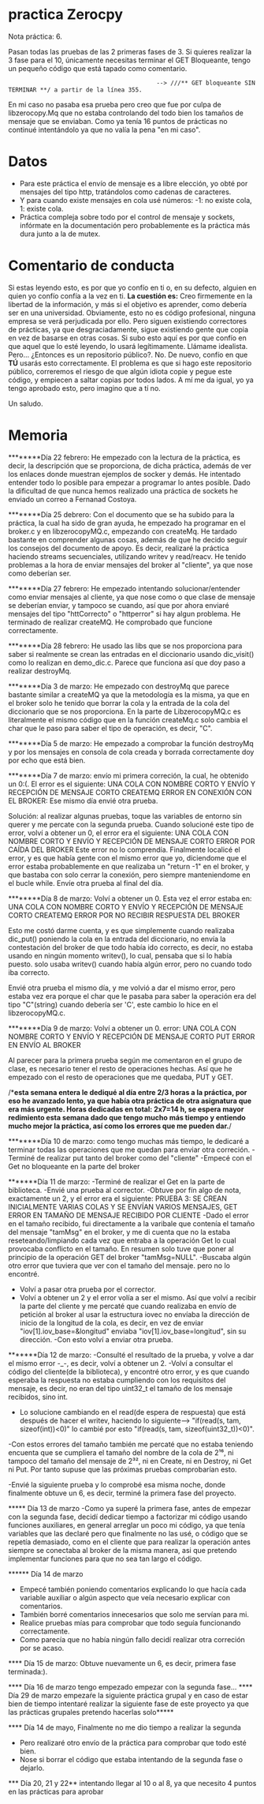# practica Zerocpy
Nota práctica: 6.

Pasan todas las pruebas de las 2 primeras fases de 3. 
Si quieres realizar la 3 fase para el 10, únicamente necesitas terminar el GET Bloqueante, tengo un pequeño código que está tapado como comentario.

                                              --> ///** GET bloqueante SIN TERMINAR **/ a partir de la línea 355. 
En mi caso no pasaba esa prueba pero creo que fue por culpa de libzerocopy.Mq que no estaba controlando del todo bien los tamaños de mensaje que se enviaban. Como ya tenía 16 puntos de prácticas no continué intentándolo ya que no valía la pena "en mi caso". 

# Datos
- Para este práctica el envío de mensaje es a libre elección, yo obté por mensajes del tipo http, tratándolos como cadenas de caracteres.
- Y para cuando existe mensajes en cola usé números: -1: no existe cola, 1: existe cola.
- Práctica compleja sobre todo por el control de mensaje y sockets, infórmate en la documentación pero probablemente es la práctica más dura junto a la de mutex.

# Comentario de conducta 
Si estas leyendo esto, es por que yo confío en ti o, en su defecto, alguien en quien yo confío confía a la vez en ti.
__La cuestión es:__ Creo firmemente en la libertad de la información, y más si el objetivo es aprender, como debería ser en una universidad. Obviamente, esto no es código profesional, ninguna empresa se verá perjudicada por ello. Pero siguen existiendo correctores de prácticas, ya que desgraciadamente, sigue existiendo gente que copia en vez de basarse en otras cosas. Si subo esto aquí es por que confío en que aquel que lo esté leyendo, lo usará legítimamente. Llámame idealista. Pero... ¿Entonces es un repositorio público?. No. De nuevo, confío en que __TÚ__ usarás esto correctamente. El problema es que si hago este repositorio público, correremos el riesgo de que algún idiota copie y pegue este código, y empiecen a saltar copias por todos lados. A mí me da igual, yo ya tengo aprobado esto, pero imagino que a tí no.

Un saludo.

# Memoria 

********Día 22 febrero:
He empezado con la lectura de la práctica, es decir, la descripción que se proporciona, de dicha práctica, además de ver los enlaces donde muestran ejemplos de socker y demás.
He intentado entender todo lo posible para empezar a programar lo antes posible.
Dado la dificultad de que nunca hemos realizado una práctica de sockets he enviado un correo a Fernanad Costoya.

********Día 25 debrero: Con el documento que se ha subido para la práctica, la cual ha sido de gran ayuda, he empezado ha programar en el broker.c y en libzerocopyMQ.c, empezando con createMq.
He tardado bastante en comprender algunas cosas, además de que he decido seguir los consejos del documento de apoyo. Es decir, realizaré la práctica haciendo streams secuenciales, utilizando writev y read/reacv. 
He tenido problemas a la hora de enviar mensajes del broker al "cliente", ya que nose como deberían ser.

********Día 27 febrero: He empezado intentando solucionar/entender como enviar mensajes al cliente, ya que nose como o que clase de mensaje se deberían enviar, y tampoco se cuando, así que por ahora enviaré mensajes del tipo "httCorrecto" o "httperror" si hay algun problema.
He terminado de realizar createMQ.
He comprobado que funcione correctamente.

********Día 28 febrero: He usado las libs que se nos proporciona para saber si realmente se crean las entradas en el diccionario usando dic_visit() como lo realizan en demo_dic.c.
Parece que funciona así que doy paso a realizar destroyMq.

********Día 3 de marzo: He empezado con destroyMq que parece bastante similar a createMQ ya que la metodología es la misma, ya que en el broker solo he tenido que borrar la cola y la entrada de la cola del diccionario que se nos proporciona.
En la parte de LibzerocopyMQ.c es literalmente el mismo código que en la función createMq.c solo cambia el char que le paso para saber el tipo de operación, es decir, "C".

********Día 5 de marzo: He empezado a comprobar la función destroyMq y por los mensajes en consola de cola creada y borrada correctamente doy por echo que está bien.

********Día 7 de marzo: envío mi primera correción, la cual, he obtenido un 0:(.
El error es el siguiente: UNA COLA CON NOMBRE CORTO Y ENVÍO Y RECEPCIÓN DE MENSAJE CORTO
	 CREATEMQ ERROR EN CONEXIÓN CON EL BROKER: 
Ese mismo día envié otra prueba.
 
Solución: al realizar algunas pruebas, toque las variables de entorno sin querer y me percate con la segunda prueba.
Cuando solucioné este tipo de error, volví a obtener un 0,  el error era el siguiente: UNA COLA CON NOMBRE CORTO Y ENVÍO Y RECEPCIÓN DE MENSAJE CORTO ERROR POR CAÍDA DEL BROKER
Este error no lo comprendía. Finalmente localicé el error, y es que había gente con el mismo error que yo, diciendome que el error estaba probablemente en que realizaba un "return -1" en el broker, y que bastaba con solo cerrar la conexión, pero siempre manteniendome en el bucle while.
Envíe otra prueba al final del día.


********Día 8 de marzo: Volví a obtener un 0.
Esta vez el error estaba en: UNA COLA CON NOMBRE CORTO Y ENVÍO Y RECEPCIÓN DE MENSAJE CORTO CREATEMQ ERROR POR NO RECIBIR RESPUESTA DEL BROKER

Esto me costó darme cuenta, y es que simplemente cuando realizaba dic_put() poniendo la cola en la entrada del diccionario, no envía la contestación del broker de que todo había ido correcto, es decir, no estaba usando en ningún momento writev(), lo cual, pensaba que si lo había puesto. solo usaba writev() cuando había algún error, pero no cuando todo iba correcto.

Envié otra prueba el mismo día, y me volvió a dar el mismo error, pero estaba vez era porque el char que le pasaba para saber la operación era del tipo "C"(string) cuando debería ser 'C', este cambio lo hice en el libzerocopyMQ.c.

********Día 9 de marzo: Volví a obtener un 0.
error: UNA COLA CON NOMBRE CORTO Y ENVÍO Y RECEPCIÓN DE MENSAJE CORTO PUT ERROR EN ENVÍO AL BROKER

Al parecer para la primera prueba según me comentaron en el grupo de clase, es necesario tener el resto de operaciones hechas. Así que he empezado con el resto de operaciones que me quedaba, PUT y GET. 

/***esta semana entera le dediqué al día entre 2/3 horas a la práctica, por eso he avanzado lento, ya que había otra práctica de otra asignatura que era más urgente.
Horas dedicadas en total: 2x7=14 h, se espera mayor redimiento esta semana dado que tengo mucho más tiempo y entiendo mucho mejor la práctica, así como los errores que me pueden dar.**/

********Día 10 de marzo: como tengo muchas más tiempo, le dedicaré a terminar todas las operaciones que me quedan para enviar otra correción.
-Terminé de realizar put tanto del broker como del "cliente" 
-Empecé con el Get no bloqueante en la parte del broker

*******Día 11 de marzo: 
-Terminé de realizar el Get en la parte de biblioteca.
-Envié una prueba al corrector.
-Obtuve por fín algo de nota, exactamente un 2, y el error era el siguiente: PRUEBA 3: SE CREAN INICIALMENTE VARIAS COLAS Y SE ENVÍAN VARIOS MENSAJES, GET ERROR EN TAMAÑO DE MENSAJE RECIBIDO POR CLIENTE
-Dado el error en el tamaño recibido, fui directamente a la varibale que contenía el tamaño del mensaje "tamMsg" en el broker,  y me di cuenta que no la estaba reseteando/limpiando cada vez que entraba a la operación Get lo cual provocaba conflicto en el tamaño. En resumen solo tuve que poner al principio de la operación GET del broker "tamMsg=NULL".
-Buscaba algún otro error que tuviera que ver con el tamaño del mensaje. pero no lo encontré.

- Volví a pasar otra prueba por el corrector.
- Volví a obtener un 2 y el error volía a ser el mismo. Así que volví a recibir la parte del cliente y me percaté que cuando realizaba en envío de petición al broker al usar la estructura iovec no envíaba la dirección de inicio de la longitud de la cola, es decir, en vez de enviar "iov[1].iov_base=&longitud" enviaba "iov[1].iov_base=longitud", sin su dirección. 
-Con esto volví a enviar otra prueba.

*******Día 12 de marzo:
-Consulté el resultado de la prueba,  y volve a dar el mismo error -_-, es decir, volví a obtener un 2.
-Volví a consultar el código del cliente(de la biblioteca), y encontré otro error, y es que cuando esperaba la respuesta no estaba cumpliendo con los requisitos del mensaje, es decir, no eran del tipo uint32_t el tamaño de los mensaje recibidos, sino int.
- Lo solucione cambiando en el read(de espera de respuesta) que está después de hacer el writev, haciendo lo siguiente--> "if(read(s, tam, sizeof(int))<0)" lo cambié por esto "if(read(s, tam, sizeof(uint32_t))<0)".

-Con estos errores del tamaño también me percaté que no estaba teniendo encuenta que se cumpliera el tamaño del nombre de la cola de 2¹⁶, ni tampoco del tamaño del mensaje de 2³², ni en Create, ni en Destroy, ni Get ni Put. Por tanto supuse que las próximas pruebas comprobarían esto.

-Envié la siguiente prueba y lo comprobé esa misma noche, donde finalmente obtuve un 6, es decir, terminé la primera fase del proyecto.

***** Día 13 de marzo 
-Como ya superé la primera fase, antes de empezar con la segunda fase, decidí dedicar tiempo a factorizar mi código usando funciones auxiliares, en general arreglar un poco mi código, ya que tenía variables que las declaré pero que finalmente no las usé, o código que se repetía demasiado, como en el cliente que para realizar la operación antes siempre se conectaba al broker de la misma manera, asi que pretendo implementar funciones para que no sea tan largo el código.

****** Día 14 de marzo
- Empecé también poniendo comentarios explicando lo que hacía cada variable auxiliar o algún aspecto que veía necesario explicar con comentarios.
- También borré comentarios innecesarios que solo me servían para mi.
- Realice pruebas mías para comprobar que todo seguía funcionando correctamente.
- Como parecía que no había ningún fallo decidí realizar otra correción por se acaso.

**** Día 15 de marzo: Obtuve nuevamente un 6, es decir, primera fase terminada:).

**** Día 16 de marzo tengo empezado empezar con la segunda fase...
**** Día 29 de marzo empezaŕe la siguiente práctica grupal y en caso de estar bien de tiempo intentaré realizar la siguiente fase de este proyecto ya que las prácticas grupales pretendo hacerlas solo*****

**** Día 14 de mayo, Finalmente no me dio tiempo a realizar la segunda
- Pero realizaré otro envío de la práctica para comprobar que todo esté bien.
- Nose si borrar el código que estaba intentando de la segunda fase o dejarlo.

*** Día 20, 21 y 22** intentando llegar al 10 o al 8, ya que necesito 4 puntos en las prácticas
para aprobar




